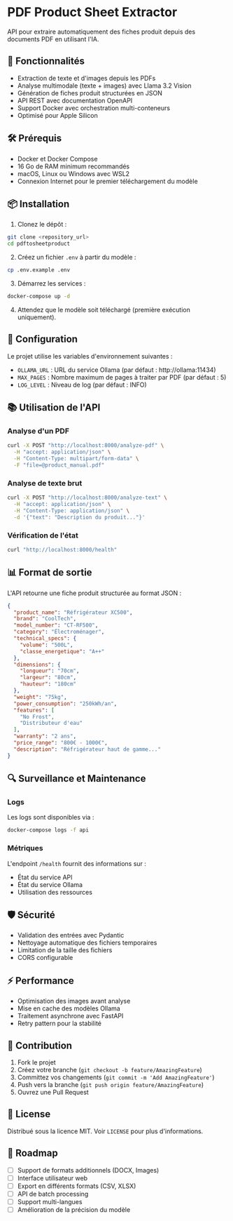 # PDF Product Sheet Extractor

API pour extraire automatiquement des fiches produit depuis des documents PDF en utilisant l'IA.

## 🚀 Fonctionnalités

- Extraction de texte et d'images depuis les PDFs
- Analyse multimodale (texte + images) avec Llama 3.2 Vision
- Génération de fiches produit structurées en JSON
- API REST avec documentation OpenAPI
- Support Docker avec orchestration multi-conteneurs
- Optimisé pour Apple Silicon

## 🛠 Prérequis

- Docker et Docker Compose
- 16 Go de RAM minimum recommandés
- macOS, Linux ou Windows avec WSL2
- Connexion Internet pour le premier téléchargement du modèle

## 📦 Installation

1. Clonez le dépôt :
```bash
git clone <repository_url>
cd pdftosheetproduct
```

2. Créez un fichier `.env` à partir du modèle :
```bash
cp .env.example .env
```

3. Démarrez les services :
```bash
docker-compose up -d
```

4. Attendez que le modèle soit téléchargé (première exécution uniquement).

## 🔧 Configuration

Le projet utilise les variables d'environnement suivantes :

- `OLLAMA_URL` : URL du service Ollama (par défaut : http://ollama:11434)
- `MAX_PAGES` : Nombre maximum de pages à traiter par PDF (par défaut : 5)
- `LOG_LEVEL` : Niveau de log (par défaut : INFO)

## 📚 Utilisation de l'API

### Analyse d'un PDF

```bash
curl -X POST "http://localhost:8000/analyze-pdf" \
  -H "accept: application/json" \
  -H "Content-Type: multipart/form-data" \
  -F "file=@product_manual.pdf"
```

### Analyse de texte brut

```bash
curl -X POST "http://localhost:8000/analyze-text" \
  -H "accept: application/json" \
  -H "Content-Type: application/json" \
  -d '{"text": "Description du produit..."}'
```

### Vérification de l'état

```bash
curl "http://localhost:8000/health"
```

## 📊 Format de sortie

L'API retourne une fiche produit structurée au format JSON :

```json
{
  "product_name": "Réfrigérateur XC500",
  "brand": "CoolTech",
  "model_number": "CT-RF500",
  "category": "Électroménager",
  "technical_specs": {
    "volume": "500L",
    "classe_energetique": "A++"
  },
  "dimensions": {
    "longueur": "70cm",
    "largeur": "80cm",
    "hauteur": "180cm"
  },
  "weight": "75kg",
  "power_consumption": "250kWh/an",
  "features": [
    "No Frost",
    "Distributeur d'eau"
  ],
  "warranty": "2 ans",
  "price_range": "800€ - 1000€",
  "description": "Réfrigérateur haut de gamme..."
}
```

## 🔍 Surveillance et Maintenance

### Logs

Les logs sont disponibles via :
```bash
docker-compose logs -f api
```

### Métriques

L'endpoint `/health` fournit des informations sur :
- État du service API
- État du service Ollama
- Utilisation des ressources

## 🛡 Sécurité

- Validation des entrées avec Pydantic
- Nettoyage automatique des fichiers temporaires
- Limitation de la taille des fichiers
- CORS configurable

## ⚡️ Performance

- Optimisation des images avant analyse
- Mise en cache des modèles Ollama
- Traitement asynchrone avec FastAPI
- Retry pattern pour la stabilité

## 🤝 Contribution

1. Fork le projet
2. Créez votre branche (`git checkout -b feature/AmazingFeature`)
3. Committez vos changements (`git commit -m 'Add AmazingFeature'`)
4. Push vers la branche (`git push origin feature/AmazingFeature`)
5. Ouvrez une Pull Request

## 📝 License

Distribué sous la licence MIT. Voir `LICENSE` pour plus d'informations.

## 🎯 Roadmap

- [ ] Support de formats additionnels (DOCX, Images)
- [ ] Interface utilisateur web
- [ ] Export en différents formats (CSV, XLSX)
- [ ] API de batch processing
- [ ] Support multi-langues
- [ ] Amélioration de la précision du modèle 